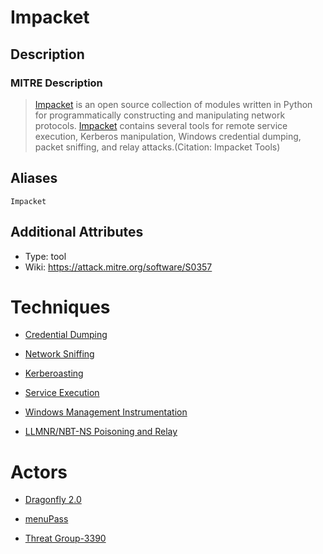 
# Impacket

## Description

### MITRE Description

> [Impacket](https://attack.mitre.org/software/S0357) is an open source collection of modules written in Python for programmatically constructing and manipulating network protocols. [Impacket](https://attack.mitre.org/software/S0357) contains several tools for remote service execution, Kerberos manipulation, Windows credential dumping, packet sniffing, and relay attacks.(Citation: Impacket Tools)

## Aliases

```
Impacket
```

## Additional Attributes

* Type: tool
* Wiki: https://attack.mitre.org/software/S0357

# Techniques


* [Credential Dumping](../techniques/Credential-Dumping.md)

* [Network Sniffing](../techniques/Network-Sniffing.md)
    
* [Kerberoasting](../techniques/Kerberoasting.md)
    
* [Service Execution](../techniques/Service-Execution.md)
    
* [Windows Management Instrumentation](../techniques/Windows-Management-Instrumentation.md)
    
* [LLMNR/NBT-NS Poisoning and Relay](../techniques/LLMNR-NBT-NS-Poisoning-and-Relay.md)
    

# Actors


* [Dragonfly 2.0](../actors/Dragonfly-2.0.md)

* [menuPass](../actors/menuPass.md)
    
* [Threat Group-3390](../actors/Threat-Group-3390.md)
    
